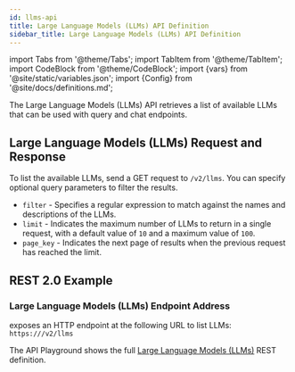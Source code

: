```yaml
---
id: llms-api
title: Large Language Models (LLMs) API Definition
sidebar_title: Large Language Models (LLMs) API Definition
---
```


import Tabs from '@theme/Tabs';
import TabItem from '@theme/TabItem';
import CodeBlock from '@theme/CodeBlock';
import {vars} from '@site/static/variables.json';
import {Config} from '@site/docs/definitions.md';

The Large Language Models (LLMs) API retrieves a list of available LLMs that 
can be used with query and chat endpoints.

## Large Language Models (LLMs) Request and Response

To list the available LLMs, send a GET request to `/v2/llms`. You can 
specify optional query parameters to filter the results. 

* `filter` - Specifies a regular expression to match against the names and 
  descriptions of the LLMs. 
* `limit` - Indicates the maximum number of LLMs to return in a single request,
   with a default value of `10` and a maximum value of `100`. 
* `page_key` - Indicates the next page of results when the previous request has 
  reached the limit.

## REST 2.0 Example

### Large Language Models (LLMs) Endpoint Address

<Config v="names.product"/> exposes an HTTP endpoint at the following URL
to list LLMs:
<code>https://<Config v="domains.rest.indexing"/>/v2/llms</code>

The API Playground shows the full [Large Language Models (LLMs)](/docs/rest-api/list-ll-ms) REST definition.